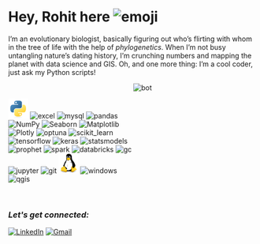 # Hey, Rohit here <img src="https://media.tenor.com/Duk1hRXLi38AAAAi/long-livethe-blob-eyes-rolling.gif" width="50" height="50" alt="emoji"/>

I’m an evolutionary biologist, basically figuring out who’s flirting with whom in the tree of life with the help of *phylogenetics*. When I’m not busy untangling nature’s dating history, I’m crunching numbers and mapping the planet with data science and GIS. Oh, and one more thing: I’m a cool coder, just ask my Python scripts!

<img align="right" src="https://media.tenor.com/CigpzapemsoAAAAi/hi-robot.gif" width="250" height="300" alt="bot"/>

<br>

</a> <img src="https://raw.githubusercontent.com/devicons/devicon/master/icons/python/python-original.svg" width="40" height="40" alt="python"/>
</a> <img src="https://upload.wikimedia.org/wikipedia/commons/thumb/7/73/Microsoft_Excel_2013-2019_logo.svg/1200px-Microsoft_Excel_2013-2019_logo.svg.png" width="40" height="40" alt="excel"/>
</a> <img src="https://logowik.com/content/uploads/images/mysql8604.logowik.com.webp" width="40" height="40" alt="mysql"/>
</a> <img src="https://upload.wikimedia.org/wikipedia/commons/thumb/2/22/Pandas_mark.svg/1200px-Pandas_mark.svg.png" width="40" height="40" alt="pandas"/>
</a> <img src="https://cdn.worldvectorlogo.com/logos/numpy-1.svg" width="40" height="40" alt="NumPy"/>
</a> <img src="https://i1.wp.com/cmdlinetips.com/wp-content/uploads/2020/09/Seaborn_logo.png?resize=234%2C246&ssl=1" width="40" height="40" alt="Seaborn"/>
</a> <img src="https://upload.wikimedia.org/wikipedia/commons/thumb/0/01/Created_with_Matplotlib-logo.svg/2048px-Created_with_Matplotlib-logo.svg.png" width="40" height="40" alt="Matplotlib"/> 
</a> <img src="https://encrypted-tbn0.gstatic.com/images?q=tbn:ANd9GcQB-EQVYaCLHffaiDXUvf-aM9Na8qN5LZBcGw&s" width="40" height="40" alt="Plotly"/>
</a> <img src="https://avatars.githubusercontent.com/u/57251745?s=280&v=4" width="40" height="40" alt="optuna"/>
</a> <img src="https://upload.wikimedia.org/wikipedia/commons/0/05/Scikit_learn_logo_small.svg" width="50" height="50" alt="scikit_learn"/>
</a> <img src="https://www.vectorlogo.zone/logos/tensorflow/tensorflow-icon.svg" width="40" height="40" alt="tensorflow"/>
</a> <img src="https://upload.wikimedia.org/wikipedia/commons/thumb/a/ae/Keras_logo.svg/2048px-Keras_logo.svg.png" width="40" height="40" alt="keras"/>
</a> <img src="https://www.statsmodels.org/stable/_images/statsmodels-logo-v2-no-text.svg" width="30" height="40" alt="statsmodels"/>
</a> <img src="https://forecastr-io.herokuapp.com/static/img/facebook_prophet_icon.png" width="40" height="40" alt="prophet"/>
</a> <img src="https://www.zartis.com/wp-content/uploads/2021/12/apache-spark-logo-e1638964493910.png" width="40" height="40" alt="spark"/>
</a> <img src="https://cdn.freelogovectors.net/wp-content/uploads/2023/04/databrickslogo-freelogovectors.net_.png" width="35" height="35" alt="databricks"/>
</a> <img src="https://upload.wikimedia.org/wikipedia/commons/thumb/d/d0/Google_Colaboratory_SVG_Logo.svg/1280px-Google_Colaboratory_SVG_Logo.svg.png" width="50" height="40" alt="gc"/>
</a> <img src="https://www.svgrepo.com/show/373718/jupyter.svg" width="40" height="40" alt="jupyter"/>
</a> <img src="https://www.vectorlogo.zone/logos/git-scm/git-scm-icon.svg" width="40" height="40" alt="git"/>
</a> <img src="https://raw.githubusercontent.com/devicons/devicon/master/icons/linux/linux-original.svg" width="40" height="40" alt="linux"/>
</a> <img src="https://www.svgrepo.com/show/303223/microsoft-windows-22-logo.svg" width="40" height="35" alt="windows"/>
</a> <img src="https://upload.wikimedia.org/wikipedia/commons/thumb/9/91/QGIS_logo_new.svg/2048px-QGIS_logo_new.svg.png" width="30" height="35" alt="qgis"/>

<br>

### ***Let's get connected:*** 
[![LinkedIn](https://img.shields.io/badge/linkedin-%230077B5.svg?style=for-the-badge&logo=linkedin&logoColor=white)](https://www.linkedin.com/in/rohit-rannavre)
[![Gmail](https://img.shields.io/badge/Gmail-D14836?style=for-the-badge&logo=gmail&logoColor=white)](mailto:rohit.rannavre@gmail.com)
